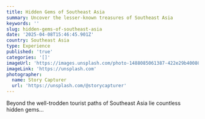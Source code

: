 ```yaml
---
title: Hidden Gems of Southeast Asia
summary: Uncover the lesser-known treasures of Southeast Asia
keywords: ''
slug: hidden-gems-of-southeast-asia
date: '2025-04-08T15:46:45.901Z'
country: Southeast Asia
type: Experience
published: 'true'
categories: '[]'
imageUrl: 'https://images.unsplash.com/photo-1488085061387-422e29b40080'
imageLink: 'https://unsplash.com'
photographer:
  name: Story Capturer
  url: 'https://unsplash.com/@storycapturer'
---
```








Beyond the well-trodden tourist paths of Southeast Asia lie countless hidden gems...

